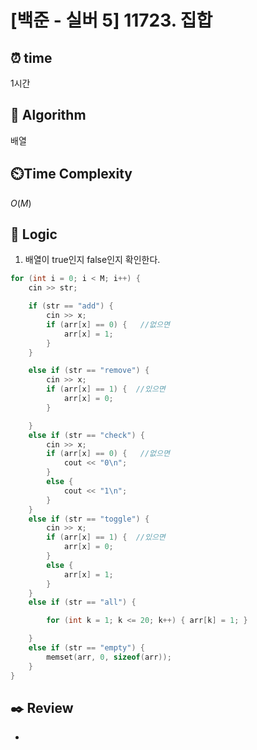 # [백준 - 실버 5] 11723. 집합

## ⏰  **time**
1시간

## :pushpin: **Algorithm**
배열

## ⏲️**Time Complexity**
$O(M)$

## :round_pushpin: **Logic**
1. 배열이 true인지 false인지 확인한다.
```cpp
for (int i = 0; i < M; i++) {
    cin >> str;

    if (str == "add") {
        cin >> x;
        if (arr[x] == 0) {   //없으면
            arr[x] = 1;
        }
    }

    else if (str == "remove") {
        cin >> x;
        if (arr[x] == 1) {  //있으면
            arr[x] = 0;
        }

    }
    else if (str == "check") {
        cin >> x;
        if (arr[x] == 0) {   //없으면
            cout << "0\n";
        }
        else {
            cout << "1\n";
        }
    }
    else if (str == "toggle") {
        cin >> x;
        if (arr[x] == 1) {  //있으면
            arr[x] = 0;
        }
        else {
            arr[x] = 1;
        }
    }
    else if (str == "all") {

        for (int k = 1; k <= 20; k++) { arr[k] = 1; }

    }
    else if (str == "empty") {
        memset(arr, 0, sizeof(arr));
    }
}
```

## :black_nib: **Review**
- 
